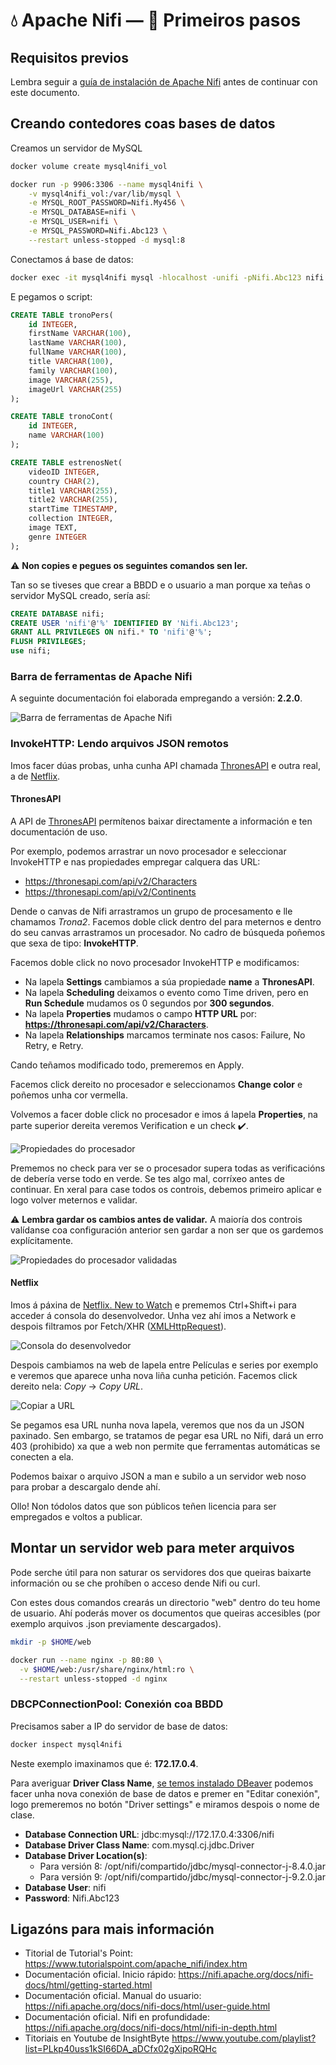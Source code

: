 
# 💧 Apache Nifi &mdash; 👣 Primeiros pasos

## Requisitos previos

Lembra seguir a [guía de instalación de Apache Nifi](docker-8-apache-nifi.md) antes de continuar con este documento.

## Creando contedores coas bases de datos

Creamos un servidor de MySQL

``` bash
docker volume create mysql4nifi_vol

docker run -p 9906:3306 --name mysql4nifi \
    -v mysql4nifi_vol:/var/lib/mysql \
    -e MYSQL_ROOT_PASSWORD=Nifi.My456 \
    -e MYSQL_DATABASE=nifi \
    -e MYSQL_USER=nifi \
    -e MYSQL_PASSWORD=Nifi.Abc123 \
    --restart unless-stopped -d mysql:8
```

Conectamos á base de datos:

``` bash
docker exec -it mysql4nifi mysql -hlocalhost -unifi -pNifi.Abc123 nifi
```

E pegamos o script:

``` sql
CREATE TABLE tronoPers(
    id INTEGER,
    firstName VARCHAR(100),
    lastName VARCHAR(100),
    fullName VARCHAR(100),
    title VARCHAR(100),
    family VARCHAR(100),
    image VARCHAR(255),
    imageUrl VARCHAR(255)
);

CREATE TABLE tronoCont(
    id INTEGER,
    name VARCHAR(100)
);

CREATE TABLE estrenosNet(
    videoID INTEGER,
    country CHAR(2),
    title1 VARCHAR(255),
    title2 VARCHAR(255),
    startTime TIMESTAMP,
    collection INTEGER,
    image TEXT,
    genre INTEGER
);
```

⚠️ **Non copies e pegues os seguintes comandos sen ler.**

Tan so se tiveses que crear a BBDD e o usuario a man porque xa teñas o servidor MySQL creado, sería así:

``` sql
CREATE DATABASE nifi;
CREATE USER 'nifi'@'%' IDENTIFIED BY 'Nifi.Abc123';
GRANT ALL PRIVILEGES ON nifi.* TO 'nifi'@'%';
FLUSH PRIVILEGES;
use nifi;
```

### Barra de ferramentas de Apache Nifi

A seguinte documentación foi elaborada empregando a versión: **2.2.0**.

![Barra de ferramentas de Apache Nifi](images/nifi/nifi-toolbar.png "Barra de ferramentas de Apache Nifi")

### InvokeHTTP: Lendo arquivos JSON remotos

Imos facer dúas probas, unha cunha API chamada [ThronesAPI](https://thronesapi.com/) e outra real, a de [Netflix](https://about.netflix.com/es/new-to-watch).

#### ThronesAPI

A API de [ThronesAPI](https://thronesapi.com/) permítenos baixar directamente a información e ten documentación de uso.

Por exemplo, podemos arrastrar un novo procesador e seleccionar InvokeHTTP e nas propiedades empregar calquera das URL:

- <https://thronesapi.com/api/v2/Characters>
- <https://thronesapi.com/api/v2/Continents>

Dende o canvas de Nifi arrastramos un grupo de procesamento e lle chamamos *Trona2*. Facemos doble click dentro del para meternos e dentro do seu canvas arrastramos un procesador. No cadro de búsqueda poñemos que sexa de tipo: **InvokeHTTP**.

Facemos doble click no novo procesador InvokeHTTP e modificamos:

- Na lapela **Settings** cambiamos a súa propiedade **name** a **ThronesAPI**.
- Na lapela **Scheduling** deixamos o evento como Time driven, pero en **Run Schedule** mudamos os 0 segundos por **300 segundos**.
- Na lapela **Properties** mudamos o campo **HTTP URL** por: **https://thronesapi.com/api/v2/Characters**.
- Na lapela **Relationships** marcamos terminate nos casos: Failure, No Retry, e Retry.

Cando teñamos modificado todo, premeremos en Apply.

Facemos click dereito no procesador e seleccionamos **Change color** e poñemos unha cor vermella.

Volvemos a facer doble click no procesador e imos á lapela **Properties**, na parte superior dereita veremos Verification e un check ✔️.

![Propiedades do procesador](images/nifi/processor-properties-validate.png "Propiedades do procesador")

Prememos no check para ver se o procesador supera todas as verificacións de debería verse todo en verde. Se tes algo mal, corríxeo antes de continuar. En xeral para case todos os controis, debemos primeiro aplicar e logo volver meternos e validar.

⚠️ **Lembra gardar os cambios antes de validar.** A maioría dos controis valídanse coa configuración anterior sen gardar a non ser que os gardemos explícitamente.

![Propiedades do procesador validadas](images/nifi/processor-verification-success.png "Propiedades do procesador validadas")


#### Netflix

Imos á páxina de [Netflix. New to Watch](https://about.netflix.com/es/new-to-watch) e prememos Ctrl+Shift+i para acceder á consola do desenvolvedor. Unha vez ahí imos a Network e despois filtramos por Fetch/XHR ([XMLHttpRequest](https://www.w3schools.com/xml/xml_http.asp)).

![Consola do desenvolvedor](images/nifi/consola-desenvolvedor.png "Consola do desenvolvedor")

Despois cambiamos na web de lapela entre Películas e series por exemplo e veremos que aparece unha nova liña cunha petición. Facemos click dereito nela: *Copy* &rarr; *Copy URL*.

![Copiar a URL](images/nifi/desenvolvedor-copy-url.png "Copiar a URL")

Se pegamos esa URL nunha nova lapela, veremos que nos da un JSON paxinado. Sen embargo, se tratamos de pegar esa URL no Nifi, dará un erro 403 (prohibido) xa que a web non permite que ferramentas automáticas se conecten a ela.

Podemos baixar o arquivo JSON a man e subilo a un servidor web noso para probar a descargalo dende ahí.

Ollo! Non tódolos datos que son públicos teñen licencia para ser empregados e voltos a publicar.


## Montar un servidor web para meter arquivos

Pode serche útil para non saturar os servidores dos que queiras baixarte información ou se che prohíben o acceso dende Nifi ou curl.

Con estes dous comandos crearás un directorio "web" dentro do teu home de usuario. Ahí poderás mover os documentos que queiras accesibles (por exemplo arquivos .json previamente descargados).

``` bash
mkdir -p $HOME/web

docker run --name nginx -p 80:80 \
  -v $HOME/web:/usr/share/nginx/html:ro \
  --restart unless-stopped -d nginx
```

### DBCPConnectionPool: Conexión coa BBDD

Precisamos saber a IP do servidor de base de datos:

``` bash
docker inspect mysql4nifi
```

Neste exemplo imaxinamos que é: **172.17.0.4**.

Para averiguar **Driver Class Name**, [se temos instalado DBeaver](dbeaver-tunel-ssh.md) podemos facer unha nova conexión de base de datos e premer en "Editar conexión", logo premeremos no botón "Driver settings" e miramos despois o nome de clase.

- **Database Connection URL**: jdbc:mysql://172.17.0.4:3306/nifi
- **Database Driver Class Name**: com.mysql.cj.jdbc.Driver
- **Database Driver Location(s)**:
    - Para versión 8: /opt/nifi/compartido/jdbc/mysql-connector-j-8.4.0.jar
    - Para versión 9: /opt/nifi/compartido/jdbc/mysql-connector-j-9.2.0.jar
- **Database User**: nifi
- **Password**: Nifi.Abc123


## Ligazóns para mais información

- Titorial de Tutorial's Point: <https://www.tutorialspoint.com/apache_nifi/index.htm>
- Documentación oficial. Inicio rápido: <https://nifi.apache.org/docs/nifi-docs/html/getting-started.html>
- Documentación oficial. Manual do usuario: <https://nifi.apache.org/docs/nifi-docs/html/user-guide.html>
- Documentación oficial. Nifi en profundidade: <https://nifi.apache.org/docs/nifi-docs/html/nifi-in-depth.html>
- Titoriais en Youtube de InsightByte <https://www.youtube.com/playlist?list=PLkp40uss1kSI66DA_aDCfx02gXipoRQHc>
